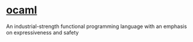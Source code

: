 # [ocaml](https://ocaml.org/)

An industrial-strength functional programming language with an emphasis on
expressiveness and safety

